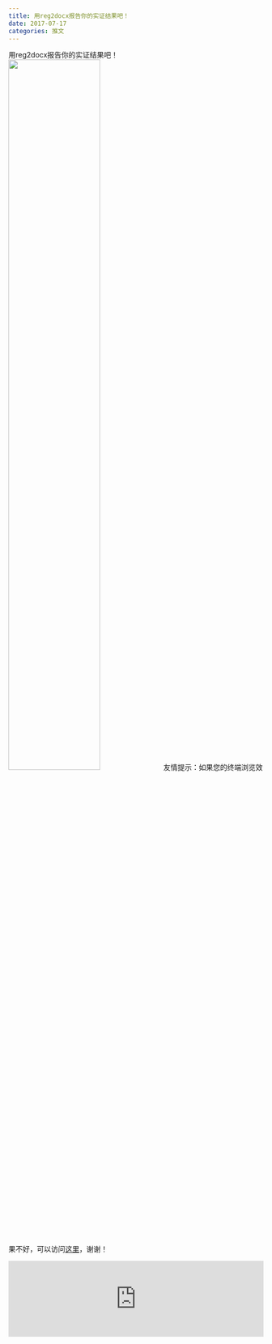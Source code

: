 ```yaml
---
title: 用reg2docx报告你的实证结果吧！
date: 2017-07-17
categories: 推文
---
```

用reg2docx报告你的实证结果吧！
<img src="http://mmbiz.qpic.cn/mmbiz_jpg/ACviaWTBFxhazEWZwVaVKvNoyHsYjlOIA0rHRKibGNHlh2zgXTjcicsCKX4vF1uia6CUeqbo74VB48ibGLSia2m5auJA/0?wx_fmt=jpeg" style="width: 60%; height: auto;"/><!--more-->
友情提示：如果您的终端浏览效果不好，可以访问[这里](https://stata-club.github.io/stata_article/2017-07-17.html)，谢谢！
<iframe src="https://stata-club.github.io/stata_article/2017-07-17.html" id="iframepage" frameborder="0" scrolling="no" marginheight="0" marginwidth="0" width="100%" onLoad="iFrameHeight()"></iframe>
<script type="text/javascript" language="javascript">
function iFrameHeight() {
var ifm= document.getElementById("iframepage");
var subWeb = document.frames ? document.frames["iframepage"].document : ifm.contentDocument;   
if(ifm != null && subWeb != null) {
 ifm.height = subWeb.body.scrollHeight;
} 
} 
</script> 
